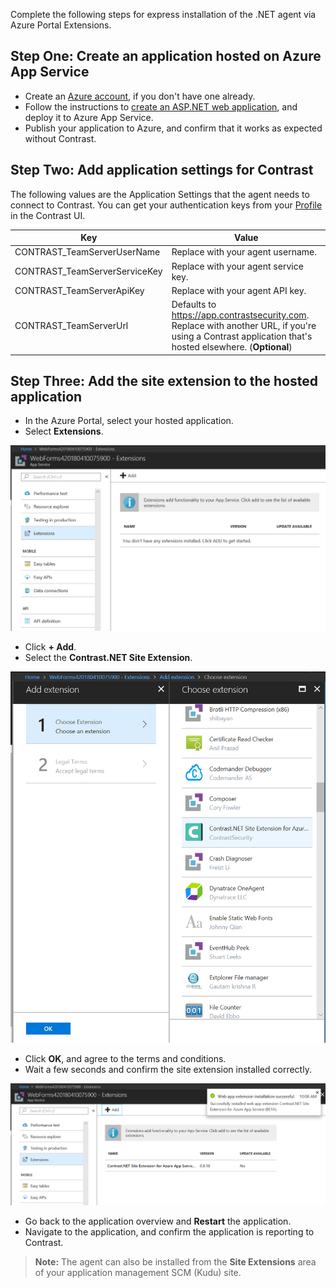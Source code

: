 <!--
title: "Installing Contrast using Azure App Service Site Extension"
description: "Guide to installing .NET Agent on Azure App Service using Site Extensions"
tags: "installation configuration .Net Azure AppService site extension"
-->

Complete the following steps for express installation of the .NET agent via Azure Portal Extensions. 

## Step One: Create an application hosted on Azure App Service

* Create an [Azure account](https://portal.azure.com/), if you don't have one already. 
* Follow the instructions to [create an ASP.NET web application](https://docs.microsoft.com/en-us/azure/app-service/app-service-web-get-started-dotnet-framework), and deploy it to Azure App Service. 
* Publish your application to Azure, and confirm that it works as expected without Contrast.

## Step Two: Add application settings for Contrast  

The following values are the Application Settings that the agent needs to connect to Contrast. You can get your authentication keys from your [Profile](user-account.html#profile) in the Contrast UI.


| Key                        | Value                       |
| -------------------------- | ---------------------------------------- |
| CONTRAST_TeamServerUserName             | Replace with your agent username. |
| CONTRAST_TeamServerServiceKey           | Replace with your agent service key. |
| CONTRAST_TeamServerApiKey               | Replace with your agent API key.  |
| CONTRAST_TeamServerUrl                  | Defaults to https://app.contrastsecurity.com. Replace with another URL, if you're using a Contrast application that's hosted elsewhere. (**Optional**)  |

## Step Three: Add the site extension to the hosted application

* In the Azure Portal, select your hosted application.
* Select **Extensions**.

<a href="assets/images/AzureSite_SelectExtensionTab.png" rel="lightbox" title="Select the Extension tab for your hosted application"><img class="thumbnail" src="assets/images/AzureSite_SelectExtensionTab.png"/></a>

* Click **+ Add**.
* Select the **Contrast.NET Site Extension**.

<a href="assets/images/AzureSite_SelectContrastExtension.png" rel="lightbox" title="Choose the Contrast.NET Site Extension from the list"><img class="thumbnail" src="assets/images/AzureSite_SelectContrastExtension.png"/></a>

* Click **OK**, and agree to the terms and conditions.
* Wait a few seconds and confirm the site extension installed correctly.

<a href="assets/images/AzureSite_ContrastExtensionInstalled.png" rel="lightbox" title="Confirm the installation"><img class="thumbnail" src="assets/images/AzureSite_ContrastExtensionInstalled.png"/></a>

* Go back to the application overview and **Restart** the application.
* Navigate to the application, and confirm the application is reporting to Contrast. 

> **Note:** The agent can also be installed from the **Site Extensions** area of your application management SCM (Kudu) site. 


